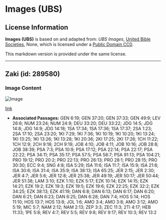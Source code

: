 # Images (UBS)

## License Information

**Images (UBS)** is based on and adapted from: _UBS Images_, [United Bible Societies](https://unitedbiblesocieties.org/), None, which is licensed under a [Public Domain CC0](https://creativecommons.org/public-domain/cc0/).

This markdown version is provided under the same license.



--------------------------------

## Zaki (id: 289580)

### Image Content

![Image](https://cdn.aquifer.bible/aquifer-content/resources/Media/WEB-0596_lions.jpg)

[link](https://cdn.aquifer.bible/aquifer-content/resources/Media/WEB-0596_lions.jpg)

* **Associated Passages:** GEN 6:19; GEN 37:20; GEN 37:33; GEN 49:9; LEV 26:6; NUM 23:24; NUM 24:9; DEU 33:20; DEU 33:22; JDG 14:5; JDG 14:8; JDG 14:9; JDG 14:18; 1SA 17:34; 1SA 17:36; 1SA 17:37; 2SA 1:23; 2SA 17:10; 2SA 23:20; 1KI 7:29; 1KI 7:36; 1KI 10:19; 1KI 10:20; 1KI 13:24; 1KI 13:25; 1KI 13:26; 1KI 13:28; 1KI 20:36; 2KI 17:25; 2KI 17:26; 1CH 11:22; 1CH 12:9; 2CH 9:18; 2CH 9:19; JOB 4:10; JOB 4:11; JOB 10:16; JOB 28:8; JOB 38:39; PSA 7:3; PSA 10:9; PSA 17:12; PSA 22:14; PSA 22:17; PSA 22:22; PSA 34:11; PSA 35:17; PSA 57:5; PSA 58:7; PSA 91:13; PSA 104:21; PRO 19:12; PRO 20:2; PRO 22:13; PRO 26:13; PRO 28:1; PRO 28:15; PRO 30:30; ECC 9:4; SNG 4:8; ISA 5:29; ISA 11:6; ISA 11:7; ISA 15:9; ISA 21:8; ISA 30:6; ISA 31:4; ISA 35:9; ISA 38:13; ISA 65:25; JER 2:15; JER 2:30; JER 4:7; JER 5:6; JER 12:8; JER 25:38; JER 49:19; JER 50:17; JER 50:44; JER 51:38; LAM 3:10; EZK 1:10; EZK 5:17; EZK 10:14; EZK 14:15; EZK 14:21; EZK 19:2; EZK 19:3; EZK 19:5; EZK 19:6; EZK 22:25; EZK 32:2; EZK 34:25; EZK 38:13; EZK 41:19; DAN 6:8; DAN 6:13; DAN 6:17; DAN 6:20; DAN 6:21; DAN 6:23; DAN 6:25; DAN 6:28; DAN 7:4; HOS 5:14; HOS 11:10; HOS 13:7; HOS 13:8; JOL 1:6; AMO 3:4; AMO 3:8; AMO 3:12; AMO 5:19; MIC 5:7; NAM 2:12; NAM 2:13; ZEP 3:3; ZEC 11:3; 2TI 4:17; HEB 11:33; 1PE 5:8; REV 4:7; REV 5:5; REV 9:8; REV 9:17; REV 10:3; REV 13:2

